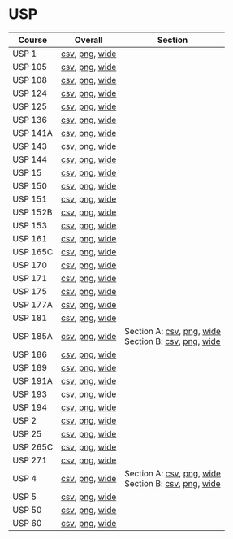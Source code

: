 # USP

| Course | Overall | Section |
| ------ | ------- | ------- |
| USP 1 | [csv](https://github.com/UCSD-Historical-Enrollment-Data/2025Fall/blob/main/overall/USP%201.csv), [png](https://raw.githubusercontent.com/UCSD-Historical-Enrollment-Data/2025Fall/main/plot_overall/USP%201.png), [wide](https://raw.githubusercontent.com/UCSD-Historical-Enrollment-Data/2025Fall/main/plot_overall_wide/USP%201.png) |  |
| USP 105 | [csv](https://github.com/UCSD-Historical-Enrollment-Data/2025Fall/blob/main/overall/USP%20105.csv), [png](https://raw.githubusercontent.com/UCSD-Historical-Enrollment-Data/2025Fall/main/plot_overall/USP%20105.png), [wide](https://raw.githubusercontent.com/UCSD-Historical-Enrollment-Data/2025Fall/main/plot_overall_wide/USP%20105.png) |  |
| USP 108 | [csv](https://github.com/UCSD-Historical-Enrollment-Data/2025Fall/blob/main/overall/USP%20108.csv), [png](https://raw.githubusercontent.com/UCSD-Historical-Enrollment-Data/2025Fall/main/plot_overall/USP%20108.png), [wide](https://raw.githubusercontent.com/UCSD-Historical-Enrollment-Data/2025Fall/main/plot_overall_wide/USP%20108.png) |  |
| USP 124 | [csv](https://github.com/UCSD-Historical-Enrollment-Data/2025Fall/blob/main/overall/USP%20124.csv), [png](https://raw.githubusercontent.com/UCSD-Historical-Enrollment-Data/2025Fall/main/plot_overall/USP%20124.png), [wide](https://raw.githubusercontent.com/UCSD-Historical-Enrollment-Data/2025Fall/main/plot_overall_wide/USP%20124.png) |  |
| USP 125 | [csv](https://github.com/UCSD-Historical-Enrollment-Data/2025Fall/blob/main/overall/USP%20125.csv), [png](https://raw.githubusercontent.com/UCSD-Historical-Enrollment-Data/2025Fall/main/plot_overall/USP%20125.png), [wide](https://raw.githubusercontent.com/UCSD-Historical-Enrollment-Data/2025Fall/main/plot_overall_wide/USP%20125.png) |  |
| USP 136 | [csv](https://github.com/UCSD-Historical-Enrollment-Data/2025Fall/blob/main/overall/USP%20136.csv), [png](https://raw.githubusercontent.com/UCSD-Historical-Enrollment-Data/2025Fall/main/plot_overall/USP%20136.png), [wide](https://raw.githubusercontent.com/UCSD-Historical-Enrollment-Data/2025Fall/main/plot_overall_wide/USP%20136.png) |  |
| USP 141A | [csv](https://github.com/UCSD-Historical-Enrollment-Data/2025Fall/blob/main/overall/USP%20141A.csv), [png](https://raw.githubusercontent.com/UCSD-Historical-Enrollment-Data/2025Fall/main/plot_overall/USP%20141A.png), [wide](https://raw.githubusercontent.com/UCSD-Historical-Enrollment-Data/2025Fall/main/plot_overall_wide/USP%20141A.png) |  |
| USP 143 | [csv](https://github.com/UCSD-Historical-Enrollment-Data/2025Fall/blob/main/overall/USP%20143.csv), [png](https://raw.githubusercontent.com/UCSD-Historical-Enrollment-Data/2025Fall/main/plot_overall/USP%20143.png), [wide](https://raw.githubusercontent.com/UCSD-Historical-Enrollment-Data/2025Fall/main/plot_overall_wide/USP%20143.png) |  |
| USP 144 | [csv](https://github.com/UCSD-Historical-Enrollment-Data/2025Fall/blob/main/overall/USP%20144.csv), [png](https://raw.githubusercontent.com/UCSD-Historical-Enrollment-Data/2025Fall/main/plot_overall/USP%20144.png), [wide](https://raw.githubusercontent.com/UCSD-Historical-Enrollment-Data/2025Fall/main/plot_overall_wide/USP%20144.png) |  |
| USP 15 | [csv](https://github.com/UCSD-Historical-Enrollment-Data/2025Fall/blob/main/overall/USP%2015.csv), [png](https://raw.githubusercontent.com/UCSD-Historical-Enrollment-Data/2025Fall/main/plot_overall/USP%2015.png), [wide](https://raw.githubusercontent.com/UCSD-Historical-Enrollment-Data/2025Fall/main/plot_overall_wide/USP%2015.png) |  |
| USP 150 | [csv](https://github.com/UCSD-Historical-Enrollment-Data/2025Fall/blob/main/overall/USP%20150.csv), [png](https://raw.githubusercontent.com/UCSD-Historical-Enrollment-Data/2025Fall/main/plot_overall/USP%20150.png), [wide](https://raw.githubusercontent.com/UCSD-Historical-Enrollment-Data/2025Fall/main/plot_overall_wide/USP%20150.png) |  |
| USP 151 | [csv](https://github.com/UCSD-Historical-Enrollment-Data/2025Fall/blob/main/overall/USP%20151.csv), [png](https://raw.githubusercontent.com/UCSD-Historical-Enrollment-Data/2025Fall/main/plot_overall/USP%20151.png), [wide](https://raw.githubusercontent.com/UCSD-Historical-Enrollment-Data/2025Fall/main/plot_overall_wide/USP%20151.png) |  |
| USP 152B | [csv](https://github.com/UCSD-Historical-Enrollment-Data/2025Fall/blob/main/overall/USP%20152B.csv), [png](https://raw.githubusercontent.com/UCSD-Historical-Enrollment-Data/2025Fall/main/plot_overall/USP%20152B.png), [wide](https://raw.githubusercontent.com/UCSD-Historical-Enrollment-Data/2025Fall/main/plot_overall_wide/USP%20152B.png) |  |
| USP 153 | [csv](https://github.com/UCSD-Historical-Enrollment-Data/2025Fall/blob/main/overall/USP%20153.csv), [png](https://raw.githubusercontent.com/UCSD-Historical-Enrollment-Data/2025Fall/main/plot_overall/USP%20153.png), [wide](https://raw.githubusercontent.com/UCSD-Historical-Enrollment-Data/2025Fall/main/plot_overall_wide/USP%20153.png) |  |
| USP 161 | [csv](https://github.com/UCSD-Historical-Enrollment-Data/2025Fall/blob/main/overall/USP%20161.csv), [png](https://raw.githubusercontent.com/UCSD-Historical-Enrollment-Data/2025Fall/main/plot_overall/USP%20161.png), [wide](https://raw.githubusercontent.com/UCSD-Historical-Enrollment-Data/2025Fall/main/plot_overall_wide/USP%20161.png) |  |
| USP 165C | [csv](https://github.com/UCSD-Historical-Enrollment-Data/2025Fall/blob/main/overall/USP%20165C.csv), [png](https://raw.githubusercontent.com/UCSD-Historical-Enrollment-Data/2025Fall/main/plot_overall/USP%20165C.png), [wide](https://raw.githubusercontent.com/UCSD-Historical-Enrollment-Data/2025Fall/main/plot_overall_wide/USP%20165C.png) |  |
| USP 170 | [csv](https://github.com/UCSD-Historical-Enrollment-Data/2025Fall/blob/main/overall/USP%20170.csv), [png](https://raw.githubusercontent.com/UCSD-Historical-Enrollment-Data/2025Fall/main/plot_overall/USP%20170.png), [wide](https://raw.githubusercontent.com/UCSD-Historical-Enrollment-Data/2025Fall/main/plot_overall_wide/USP%20170.png) |  |
| USP 171 | [csv](https://github.com/UCSD-Historical-Enrollment-Data/2025Fall/blob/main/overall/USP%20171.csv), [png](https://raw.githubusercontent.com/UCSD-Historical-Enrollment-Data/2025Fall/main/plot_overall/USP%20171.png), [wide](https://raw.githubusercontent.com/UCSD-Historical-Enrollment-Data/2025Fall/main/plot_overall_wide/USP%20171.png) |  |
| USP 175 | [csv](https://github.com/UCSD-Historical-Enrollment-Data/2025Fall/blob/main/overall/USP%20175.csv), [png](https://raw.githubusercontent.com/UCSD-Historical-Enrollment-Data/2025Fall/main/plot_overall/USP%20175.png), [wide](https://raw.githubusercontent.com/UCSD-Historical-Enrollment-Data/2025Fall/main/plot_overall_wide/USP%20175.png) |  |
| USP 177A | [csv](https://github.com/UCSD-Historical-Enrollment-Data/2025Fall/blob/main/overall/USP%20177A.csv), [png](https://raw.githubusercontent.com/UCSD-Historical-Enrollment-Data/2025Fall/main/plot_overall/USP%20177A.png), [wide](https://raw.githubusercontent.com/UCSD-Historical-Enrollment-Data/2025Fall/main/plot_overall_wide/USP%20177A.png) |  |
| USP 181 | [csv](https://github.com/UCSD-Historical-Enrollment-Data/2025Fall/blob/main/overall/USP%20181.csv), [png](https://raw.githubusercontent.com/UCSD-Historical-Enrollment-Data/2025Fall/main/plot_overall/USP%20181.png), [wide](https://raw.githubusercontent.com/UCSD-Historical-Enrollment-Data/2025Fall/main/plot_overall_wide/USP%20181.png) |  |
| USP 185A | [csv](https://github.com/UCSD-Historical-Enrollment-Data/2025Fall/blob/main/overall/USP%20185A.csv), [png](https://raw.githubusercontent.com/UCSD-Historical-Enrollment-Data/2025Fall/main/plot_overall/USP%20185A.png), [wide](https://raw.githubusercontent.com/UCSD-Historical-Enrollment-Data/2025Fall/main/plot_overall_wide/USP%20185A.png) | Section A: [csv](https://github.com/UCSD-Historical-Enrollment-Data/2025Fall/blob/main/section/USP%20185A_A.csv), [png](https://raw.githubusercontent.com/UCSD-Historical-Enrollment-Data/2025Fall/main/plot_section/USP%20185A_A.png), [wide](https://raw.githubusercontent.com/UCSD-Historical-Enrollment-Data/2025Fall/main/plot_section_wide/USP%20185A_A.png)<br>Section B: [csv](https://github.com/UCSD-Historical-Enrollment-Data/2025Fall/blob/main/section/USP%20185A_B.csv), [png](https://raw.githubusercontent.com/UCSD-Historical-Enrollment-Data/2025Fall/main/plot_section/USP%20185A_B.png), [wide](https://raw.githubusercontent.com/UCSD-Historical-Enrollment-Data/2025Fall/main/plot_section_wide/USP%20185A_B.png) |
| USP 186 | [csv](https://github.com/UCSD-Historical-Enrollment-Data/2025Fall/blob/main/overall/USP%20186.csv), [png](https://raw.githubusercontent.com/UCSD-Historical-Enrollment-Data/2025Fall/main/plot_overall/USP%20186.png), [wide](https://raw.githubusercontent.com/UCSD-Historical-Enrollment-Data/2025Fall/main/plot_overall_wide/USP%20186.png) |  |
| USP 189 | [csv](https://github.com/UCSD-Historical-Enrollment-Data/2025Fall/blob/main/overall/USP%20189.csv), [png](https://raw.githubusercontent.com/UCSD-Historical-Enrollment-Data/2025Fall/main/plot_overall/USP%20189.png), [wide](https://raw.githubusercontent.com/UCSD-Historical-Enrollment-Data/2025Fall/main/plot_overall_wide/USP%20189.png) |  |
| USP 191A | [csv](https://github.com/UCSD-Historical-Enrollment-Data/2025Fall/blob/main/overall/USP%20191A.csv), [png](https://raw.githubusercontent.com/UCSD-Historical-Enrollment-Data/2025Fall/main/plot_overall/USP%20191A.png), [wide](https://raw.githubusercontent.com/UCSD-Historical-Enrollment-Data/2025Fall/main/plot_overall_wide/USP%20191A.png) |  |
| USP 193 | [csv](https://github.com/UCSD-Historical-Enrollment-Data/2025Fall/blob/main/overall/USP%20193.csv), [png](https://raw.githubusercontent.com/UCSD-Historical-Enrollment-Data/2025Fall/main/plot_overall/USP%20193.png), [wide](https://raw.githubusercontent.com/UCSD-Historical-Enrollment-Data/2025Fall/main/plot_overall_wide/USP%20193.png) |  |
| USP 194 | [csv](https://github.com/UCSD-Historical-Enrollment-Data/2025Fall/blob/main/overall/USP%20194.csv), [png](https://raw.githubusercontent.com/UCSD-Historical-Enrollment-Data/2025Fall/main/plot_overall/USP%20194.png), [wide](https://raw.githubusercontent.com/UCSD-Historical-Enrollment-Data/2025Fall/main/plot_overall_wide/USP%20194.png) |  |
| USP 2 | [csv](https://github.com/UCSD-Historical-Enrollment-Data/2025Fall/blob/main/overall/USP%202.csv), [png](https://raw.githubusercontent.com/UCSD-Historical-Enrollment-Data/2025Fall/main/plot_overall/USP%202.png), [wide](https://raw.githubusercontent.com/UCSD-Historical-Enrollment-Data/2025Fall/main/plot_overall_wide/USP%202.png) |  |
| USP 25 | [csv](https://github.com/UCSD-Historical-Enrollment-Data/2025Fall/blob/main/overall/USP%2025.csv), [png](https://raw.githubusercontent.com/UCSD-Historical-Enrollment-Data/2025Fall/main/plot_overall/USP%2025.png), [wide](https://raw.githubusercontent.com/UCSD-Historical-Enrollment-Data/2025Fall/main/plot_overall_wide/USP%2025.png) |  |
| USP 265C | [csv](https://github.com/UCSD-Historical-Enrollment-Data/2025Fall/blob/main/overall/USP%20265C.csv), [png](https://raw.githubusercontent.com/UCSD-Historical-Enrollment-Data/2025Fall/main/plot_overall/USP%20265C.png), [wide](https://raw.githubusercontent.com/UCSD-Historical-Enrollment-Data/2025Fall/main/plot_overall_wide/USP%20265C.png) |  |
| USP 271 | [csv](https://github.com/UCSD-Historical-Enrollment-Data/2025Fall/blob/main/overall/USP%20271.csv), [png](https://raw.githubusercontent.com/UCSD-Historical-Enrollment-Data/2025Fall/main/plot_overall/USP%20271.png), [wide](https://raw.githubusercontent.com/UCSD-Historical-Enrollment-Data/2025Fall/main/plot_overall_wide/USP%20271.png) |  |
| USP 4 | [csv](https://github.com/UCSD-Historical-Enrollment-Data/2025Fall/blob/main/overall/USP%204.csv), [png](https://raw.githubusercontent.com/UCSD-Historical-Enrollment-Data/2025Fall/main/plot_overall/USP%204.png), [wide](https://raw.githubusercontent.com/UCSD-Historical-Enrollment-Data/2025Fall/main/plot_overall_wide/USP%204.png) | Section A: [csv](https://github.com/UCSD-Historical-Enrollment-Data/2025Fall/blob/main/section/USP%204_A.csv), [png](https://raw.githubusercontent.com/UCSD-Historical-Enrollment-Data/2025Fall/main/plot_section/USP%204_A.png), [wide](https://raw.githubusercontent.com/UCSD-Historical-Enrollment-Data/2025Fall/main/plot_section_wide/USP%204_A.png)<br>Section B: [csv](https://github.com/UCSD-Historical-Enrollment-Data/2025Fall/blob/main/section/USP%204_B.csv), [png](https://raw.githubusercontent.com/UCSD-Historical-Enrollment-Data/2025Fall/main/plot_section/USP%204_B.png), [wide](https://raw.githubusercontent.com/UCSD-Historical-Enrollment-Data/2025Fall/main/plot_section_wide/USP%204_B.png) |
| USP 5 | [csv](https://github.com/UCSD-Historical-Enrollment-Data/2025Fall/blob/main/overall/USP%205.csv), [png](https://raw.githubusercontent.com/UCSD-Historical-Enrollment-Data/2025Fall/main/plot_overall/USP%205.png), [wide](https://raw.githubusercontent.com/UCSD-Historical-Enrollment-Data/2025Fall/main/plot_overall_wide/USP%205.png) |  |
| USP 50 | [csv](https://github.com/UCSD-Historical-Enrollment-Data/2025Fall/blob/main/overall/USP%2050.csv), [png](https://raw.githubusercontent.com/UCSD-Historical-Enrollment-Data/2025Fall/main/plot_overall/USP%2050.png), [wide](https://raw.githubusercontent.com/UCSD-Historical-Enrollment-Data/2025Fall/main/plot_overall_wide/USP%2050.png) |  |
| USP 60 | [csv](https://github.com/UCSD-Historical-Enrollment-Data/2025Fall/blob/main/overall/USP%2060.csv), [png](https://raw.githubusercontent.com/UCSD-Historical-Enrollment-Data/2025Fall/main/plot_overall/USP%2060.png), [wide](https://raw.githubusercontent.com/UCSD-Historical-Enrollment-Data/2025Fall/main/plot_overall_wide/USP%2060.png) |  |
